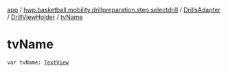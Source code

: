[app](../../../index.md) / [hwp.basketball.mobility.drillpreparation.step.selectdrill](../../index.md) / [DrillsAdapter](../index.md) / [DrillViewHolder](index.md) / [tvName](.)

# tvName

`var tvName: `[`TextView`](https://developer.android.com/reference/android/widget/TextView.html)